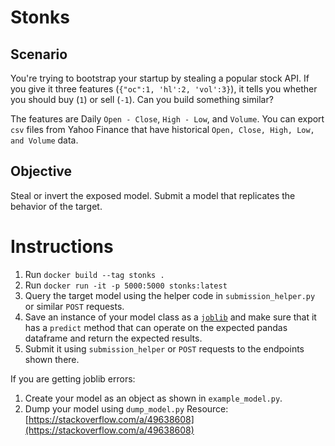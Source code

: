 # Stonks

## Scenario
You're trying to bootstrap your startup by stealing a popular stock API. If you give it three features (`{"oc":1, 'hl':2, 'vol':3}`), it tells you whether you should buy (`1`) or sell (`-1`). Can you build something similar?

The features are Daily `Open - Close`, `High - Low`, and `Volume`. You can export `csv` files from Yahoo Finance that have historical `Open, Close, High, Low, and Volume` data.

## Objective
Steal or invert the exposed model. Submit a model that replicates the behavior of the target.

# Instructions
1. Run `docker build --tag stonks .`
2. Run `docker run -it -p 5000:5000 stonks:latest`
3. Query the target model using the helper code in `submission_helper.py` or similar `POST` requests.
4. Save an instance of your model class as a [`joblib`](https://joblib.readthedocs.io/en/latest/persistence.html) and make sure that it has a `predict` method that can operate on the expected pandas dataframe and return the expected results.
5. Submit it using `submission_helper` or `POST` requests to the endpoints shown there.

If you are getting joblib errors:
1. Create your model as an object as shown in `example_model.py`.
2. Dump your model using `dump_model.py`
Resource: [https://stackoverflow.com/a/49638608](https://stackoverflow.com/a/49638608)

